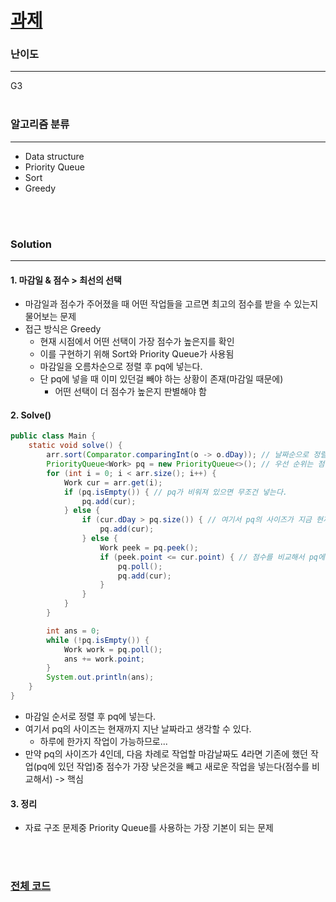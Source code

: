 # [과제](https://www.acmicpc.net/problem/13904)

### 난이도

***
G3
<br><br>

### 알고리즘 분류

***

* Data structure
* Priority Queue
* Sort
* Greedy

<br><br>

### Solution

***

#### 1. 마감일 & 점수 > 최선의 선택

* 마감일과 점수가 주어졌을 때 어떤 작업들을 고르면 최고의 점수를 받을 수 있는지 물어보는 문제
* 접근 방식은 Greedy
    * 현재 시점에서 어떤 선택이 가장 점수가 높은지를 확인
    * 이를 구현하기 위해 Sort와 Priority Queue가 사용됨
    * 마감일을 오름차순으로 정렬 후 pq에 넣는다.
    * 단 pq에 넣을 때 이미 있던걸 빼야 하는 상황이 존재(마감일 때문에)
        * 어떤 선택이 더 점수가 높은지 판별해야 함

#### 2. Solve()

```java
public class Main {
    static void solve() {
        arr.sort(Comparator.comparingInt(o -> o.dDay)); // 날짜순으로 정렬 > 날짜 순서대로 작업 가능하기 때문
        PriorityQueue<Work> pq = new PriorityQueue<>(); // 우선 순위는 점수가 가장 낮은것
        for (int i = 0; i < arr.size(); i++) {
            Work cur = arr.get(i);
            if (pq.isEmpty()) { // pq가 비워져 있으면 무조건 넣는다.
                pq.add(cur);
            } else {
                if (cur.dDay > pq.size()) { // 여기서 pq의 사이즈가 지금 현재 날짜라고 생각해도 된다.
                    pq.add(cur);
                } else {
                    Work peek = pq.peek();
                    if (peek.point <= cur.point) { // 점수를 비교해서 pq에 넣을지를 판단
                        pq.poll();
                        pq.add(cur);
                    }
                }
            }
        }

        int ans = 0;
        while (!pq.isEmpty()) {
            Work work = pq.poll();
            ans += work.point;
        }
        System.out.println(ans);
    }
}
```

* 마감일 순서로 정렬 후 pq에 넣는다.
* 여기서 pq의 사이즈는 현재까지 지난 날짜라고 생각할 수 있다.
    * 하루에 한가지 작업이 가능하므로...
* 만약 pq의 사이즈가 4인데, 다음 차례로 작업할 마감날짜도 4라면 기존에 했던 작업(pq에 있던 작업)중 점수가 가장 낮은것을 빼고 새로운 작업을 넣는다(점수를 비교해서) -> 핵심

#### 3. 정리

* 자료 구조 문제중 Priority Queue를 사용하는 가장 기본이 되는 문제

<br><br>

### [전체 코드](https://github.com/Jungmin-Seo0527/CodingTest/blob/main/src/BOJ13904_과제.java)
